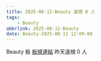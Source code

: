 ```yaml
---
title: 2025-08-12-Beauty 違規 0 人
tags:
    - Beauty
abbrlink: 2025-08-12-Beauty
date: Beauty-2025-08-12 12:00:00
---
```

Beauty 板 [板規連結](https://www.ptt.cc/bbs/Beauty/M.1630069980.A.84B.html)
昨天違規 0 人

